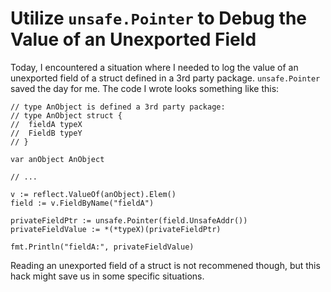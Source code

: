 # Utilize `unsafe.Pointer` to Debug the Value of an Unexported Field

Today, I encountered a situation where I needed to log the value of an unexported field of a struct defined in a 3rd party package. `unsafe.Pointer` saved the day for me. The code I wrote looks something like this:

```golang
// type AnObject is defined a 3rd party package:
// type AnObject struct {
//  fieldA typeX
//  FieldB typeY 
// }

var anObject AnObject

// ...

v := reflect.ValueOf(anObject).Elem()
field := v.FieldByName("fieldA")

privateFieldPtr := unsafe.Pointer(field.UnsafeAddr())
privateFieldValue := *(*typeX)(privateFieldPtr)

fmt.Println("fieldA:", privateFieldValue)
```

Reading an unexported field of a struct is not recommened though, but this hack might save us in some specific situations.